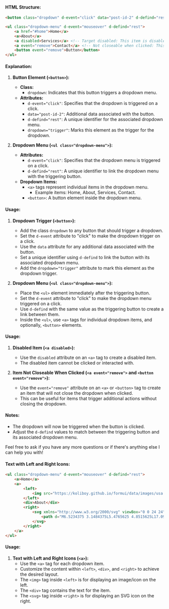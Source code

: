 
#### HTML Structure:

```html
<button class="dropdown" d-event="click" data="post-id-2" d-defind="rest" dropdown="trigger">rest</button>

<ul class="dropdown-menu" d-event="mouseover" d-defind="rest">
    <a href="#home">Home</a>
    <a>About</a>
    <a disabled>Services</a> <!-- Target disabled: This item is disabled and cannot be clicked. -->
    <a event="remove">Contact</a> <!-- Not closeable when clicked: This item will not close the dropdown when clicked. -->
    <button event="remove">Button</button>
</ul>
```

#### Explanation:

1. **Button Element (`<button>`):**
   - **Class:**
     - `dropdown`: Indicates that this button triggers a dropdown menu.
   - **Attributes:**
     - `d-event="click"`: Specifies that the dropdown is triggered on a click.
     - `data="post-id-2"`: Additional data associated with the button.
     - `d-defind="rest"`: A unique identifier for the associated dropdown menu.
     - `dropdown="trigger"`: Marks this element as the trigger for the dropdown.

2. **Dropdown Menu (`<ul class="dropdown-menu">`):**
   - **Attributes:**
     - `d-event="click"`: Specifies that the dropdown menu is triggered on a click.
     - `d-defind="rest"`: A unique identifier to link the dropdown menu with the triggering button.
   - **Dropdown Items:**
     - `<a>` tags represent individual items in the dropdown menu.
       - Example items: Home, About, Services, Contact.
     - `<button>`: A button element inside the dropdown menu.

#### Usage:

1. **Dropdown Trigger (`<button>`):**
   - Add the class `dropdown` to any button that should trigger a dropdown.
   - Set the `d-event` attribute to "click" to make the dropdown trigger on a click.
   - Use the `data` attribute for any additional data associated with the button.
   - Set a unique identifier using `d-defind` to link the button with its associated dropdown menu.
   - Add the `dropdown="trigger"` attribute to mark this element as the dropdown trigger.

2. **Dropdown Menu (`<ul class="dropdown-menu">`):**
   - Place the `<ul>` element immediately after the triggering button.
   - Set the `d-event` attribute to "click" to make the dropdown menu triggered on a click.
   - Use `d-defind` with the same value as the triggering button to create a link between them.
   - Inside the `<ul>`, use `<a>` tags for individual dropdown items, and optionally, `<button>` elements.

#### Usage:

1. **Disabled Item (`<a disabled>`):**
   - Use the `disabled` attribute on an `<a>` tag to create a disabled item.
   - The disabled item cannot be clicked or interacted with.

2. **Item Not Closeable When Clicked (`<a event="remove">` and `<button event="remove">`):**
   - Use the `event="remove"` attribute on an `<a>` or `<button>` tag to create an item that will not close the dropdown when clicked.
   - This can be useful for items that trigger additional actions without closing the dropdown.
     
#### Notes:

- The dropdown will now be triggered when the button is clicked.
- Adjust the `d-defind` values to match between the triggering button and its associated dropdown menu.

Feel free to ask if you have any more questions or if there's anything else I can help you with!


#### Text with Left and Right Icons:

```html
<ul class="dropdown-menu" d-event="mouseover" d-defind="rest">
    <a>Home</a>
    <a>
        <left>
            <img src="https://koliboy.github.io/formui/data/images/usa.png">
        </left> 
        <div>About</div>
        <right>
            <svg xmlns="http://www.w3.org/2000/svg" viewBox="0 0 24 24">
                <path d="M6.5234375 3.1484375L5.4765625 4.8515625L17.09375 12L5.4765625 19.148438L6.5234375 20.851562L20.908203 12L6.5234375 3.1484375 z"/>
            </svg>
        </right>
    </a>
</ul>
```


#### Usage:

1. **Text with Left and Right Icons (`<a>`):**
   - Use the `<a>` tag for each dropdown item.
   - Customize the content within `<left>`, `<div>`, and `<right>` to achieve the desired layout.
   - The `<img>` tag inside `<left>` is for displaying an image/icon on the left.
   - The `<div>` tag contains the text for the item.
   - The `<svg>` tag inside `<right>` is for displaying an SVG icon on the right.
